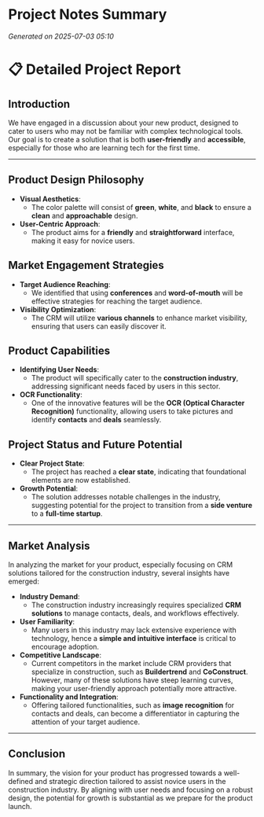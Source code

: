 # Project Notes Summary

*Generated on 2025-07-03 05:10*

# 📋 Detailed Project Report

## **Introduction**
We have engaged in a discussion about your new product, designed to cater to users who may not be familiar with complex technological tools. Our goal is to create a solution that is both **user-friendly** and **accessible**, especially for those who are learning tech for the first time.

---

## **Product Design Philosophy**
- **Visual Aesthetics**: 
  - The color palette will consist of **green**, **white**, and **black** to ensure a **clean** and **approachable** design.
- **User-Centric Approach**:
  - The product aims for a **friendly** and **straightforward** interface, making it easy for novice users.

## **Market Engagement Strategies**
- **Target Audience Reaching**: 
  - We identified that using **conferences** and **word-of-mouth** will be effective strategies for reaching the target audience.
- **Visibility Optimization**:
  - The CRM will utilize **various channels** to enhance market visibility, ensuring that users can easily discover it.

## **Product Capabilities**
- **Identifying User Needs**:
  - The product will specifically cater to the **construction industry**, addressing significant needs faced by users in this sector.
- **OCR Functionality**:
  - One of the innovative features will be the **OCR (Optical Character Recognition)** functionality, allowing users to take pictures and identify **contacts** and **deals** seamlessly.

## **Project Status and Future Potential**
- **Clear Project State**: 
  - The project has reached a **clear state**, indicating that foundational elements are now established.
- **Growth Potential**:
  - The solution addresses notable challenges in the industry, suggesting potential for the project to transition from a **side venture** to a **full-time startup**.

---

## **Market Analysis**
In analyzing the market for your product, especially focusing on CRM solutions tailored for the construction industry, several insights have emerged:

- **Industry Demand**:
  - The construction industry increasingly requires specialized **CRM solutions** to manage contacts, deals, and workflows effectively. 
- **User Familiarity**:
  - Many users in this industry may lack extensive experience with technology, hence a **simple and intuitive interface** is critical to encourage adoption.
- **Competitive Landscape**:
  - Current competitors in the market include CRM providers that specialize in construction, such as **Buildertrend** and **CoConstruct**. However, many of these solutions have steep learning curves, making your user-friendly approach potentially more attractive.
- **Functionality and Integration**:
  - Offering tailored functionalities, such as **image recognition** for contacts and deals, can become a differentiator in capturing the attention of your target audience.

---

## **Conclusion**
In summary, the vision for your product has progressed towards a well-defined and strategic direction tailored to assist novice users in the construction industry. By aligning with user needs and focusing on a robust design, the potential for growth is substantial as we prepare for the product launch.